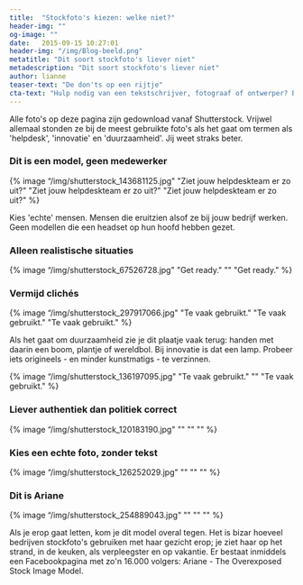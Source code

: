 ```yaml
---
title:  "Stockfoto's kiezen: welke niet?"
header-img: ""
og-image: ""
date:   2015-09-15 10:27:01
header-img: "/img/Blog-beeld.png"
metatitle: "Dit soort stockfoto's liever niet"
metadescription: "Dit soort stockfoto's liever niet"
author: lianne
teaser-text: "De don'ts op een rijtje"
cta-text: "Hulp nodig van een tekstschrijver, fotograaf of ontwerper? Bel ons gerust."
---
```

Alle foto's op deze pagina zijn gedownload vanaf Shutterstock. Vrijwel allemaal stonden ze bij de meest gebruikte foto's als het gaat om termen als 'helpdesk', 'innovatie' en 'duurzaamheid'. Jij weet straks beter.

### Dit is een model, geen medewerker
{% image “/img/shutterstock_143681125.jpg" "Ziet jouw helpdeskteam er zo uit?" "Ziet jouw helpdeskteam er zo uit?" "Ziet jouw helpdeskteam er zo uit?" %}

Kies 'echte' mensen. Mensen die eruitzien alsof ze bij jouw bedrijf werken. Geen modellen die een headset op hun hoofd hebben gezet.

### Alleen realistische situaties
{% image “/img/shutterstock_67526728.jpg" "Get ready." "" "Get ready." %}

### Vermijd clichés
{% image “/img/shutterstock_297917066.jpg" "Te vaak gebruikt." "Te vaak gebruikt." "Te vaak gebruikt." %}

Als het gaat om duurzaamheid zie je dit plaatje vaak terug: handen met daarin een boom, plantje of wereldbol. Bij innovatie is dat een lamp. Probeer iets origineels - en minder kunstmatigs - te verzinnen.

{% image “/img/shutterstock_136197095.jpg" "Te vaak gebruikt." "" "Te vaak gebruikt." %}

### Liever authentiek dan politiek correct

{% image “/img/shutterstock_120183190.jpg" "" "" "" %}

### Kies een echte foto, zonder tekst

{% image “/img/shutterstock_126252029.jpg" "" "" "" %}

### Dit is Ariane

{% image “/img/shutterstock_254889043.jpg" "" "" "" %}

Als je erop gaat letten, kom je dit model overal tegen. Het is bizar hoeveel bedrijven stockfoto's gebruiken met haar gezicht erop; je ziet haar op het strand, in de keuken, als verpleegster en op vakantie. Er bestaat inmiddels een Facebookpagina met zo'n 16.000 volgers: Ariane - The Overexposed Stock Image Model.
